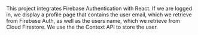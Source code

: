 This project integrates Firebase Authentication with React. If we are logged in, we display a profile page that contains the user email, which we retrieve from Firebase Auth, as well as the users name, which we retrieve from Cloud Firestore. We use the the Context API to store the user.
